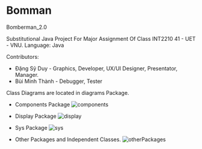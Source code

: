 # Bomman
Bomberman_2.0

Substitutional Java Project For Major Assignment Of Class INT2210 41 - UET - VNU.
Language: Java

Contributors:  
  * Đặng Sỹ Duy - Graphics, Developer, UX/UI Designer, Presentator, Manager.
  * Bùi Minh Thành - Debugger, Tester
  
Class Diagrams are located in diagrams Package.
  * Components Package
![components](https://user-images.githubusercontent.com/50802365/199129996-4067bf53-a399-44e1-bb7e-4be7d2a62085.jpg)

  * Display Package
![display](https://user-images.githubusercontent.com/50802365/199130003-b017daed-7462-4186-8c51-b6fd386098f8.jpg)

  * Sys Package
![sys](https://user-images.githubusercontent.com/50802365/199130009-a4f526b0-6fd2-426e-847d-bcc6fd6b3db6.jpg)

  * Other Packages and Independent Classes.
![otherPackages](https://user-images.githubusercontent.com/50802365/199130012-5d620368-f5ad-43af-92c7-9cf9ec7ec80f.jpg)
